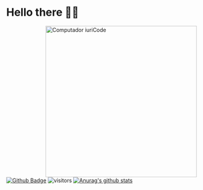 # Hello there 👋😁

<img src="https://raw.githubusercontent.com/MicaelliMedeiros/micaellimedeiros/master/image/computer-illustration.png" min-width="400px" max-width="400px" width="400px" align="right" alt="Computador iuriCode">

[![Github Badge](https://img.shields.io/badge/-Github-232323?style=flat-square&logo=Github&logoColor=white&link=https://github.com/JMustang)](https://github.com/JMustang)
![visitors](https://visitor-badge.laobi.icu/badge?page_id=JMustang)
[![Anurag's github stats](https://github-readme-stats.vercel.app/api?username=JMustang&show_icons=true&theme=radical)](https://github.com/JMustang/github-readme-stats)
